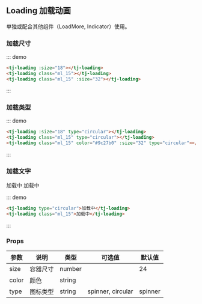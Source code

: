 ## Loading 加载动画

单独或配合其他组件（LoadMore, Indicator）使用。

### 加载尺寸

<div class="demo-block mt_15 mb_15">
  <tj-loading :size="18"></tj-loading>
  <tj-loading class="ml_15"></tj-loading>
  <tj-loading class="ml_15" :size="32"></tj-loading>
</div>

::: demo
```html
<tj-loading :size="18"></tj-loading>
<tj-loading class="ml_15"></tj-loading>
<tj-loading class="ml_15" :size="32"></tj-loading>
```
:::

### 加载类型

<div class="demo-block mt_15 mb_15">
  <tj-loading :size="18" type="circular"></tj-loading>
  <tj-loading class="ml_15" type="circular"></tj-loading>
  <tj-loading class="ml_15" color="#9c27b0" :size="32" type="circular"></tj-loading>
</div>

::: demo
```html
<tj-loading :size="18" type="circular"></tj-loading>
<tj-loading class="ml_15" type="circular"></tj-loading>
<tj-loading class="ml_15" color="#9c27b0" :size="32" type="circular"></tj-loading>
```
:::

### 加载文字

<div class="demo-block mt_15 mb_15">
  <tj-loading type="circular" color="#9c27b0">加载中</tj-loading>
  <tj-loading class="ml_15" color="#9c27b0">加载中</tj-loading>
</div>

::: demo
```html
<tj-loading type="circular">加载中</tj-loading>
<tj-loading class="ml_15">加载中</tj-loading>
```
:::


### Props
| 参数 | 说明 | 类型 | 可选值 | 默认值 |
| ----- | ----- | ----- | -----  | ----- |
| size | 容器尺寸 | number | | 24 |
| color | 颜色 | string | | |
| type | 图标类型 | string | spinner, circular | spinner |